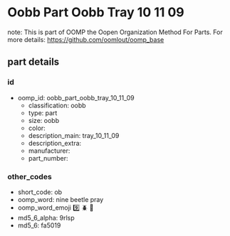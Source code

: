 # Oobb Part Oobb Tray 10 11 09  

note: This is part of OOMP the Oopen Organization Method For Parts. For more details: https://github.com/oomlout/oomp_base

##  part details





### id
* oomp_id: oobb_part_oobb_tray_10_11_09
  * classification: oobb
  * type: part
  * size: oobb
  * color: 
  * description_main: tray_10_11_09
  * description_extra: 
  * manufacturer: 
  * part_number: 

### other_codes
* short_code: ob
* oomp_word: nine beetle pray
* oomp_word_emoji :nine: :beetle: :pray:
* md5_6_alpha: 9rlsp
* md5_6: fa5019